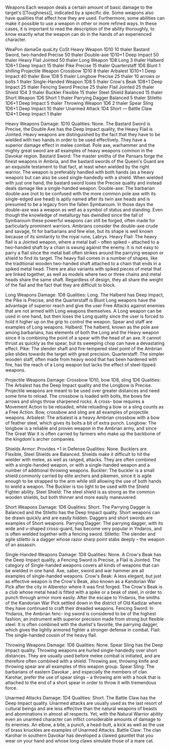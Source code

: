Weapons
Each weapon deals a certain amount of basic damage to the target's [[Toughness]], indicated by a specific die. Some weapons also have qualities that affect how they are used. Furthermore, some abilities can make it possible to use a weapon in other or more refined ways. In these cases, it is important to read the description of the ability thoroughly, to know exactly what the weapon can do in the hands of an experienced character.

WeaPon damaGe quaLity CoSt Heavy Weapon 1D10 10 thaler Bastard Sword, two-handed Precise 50 thaler Double-axe 1D10+1 Deep Impact 50 thaler Heavy Flail Jointed 50 thaler Long Weapon 1D8 Long 3 thaler Halberd 1D8+1 Deep Impact 15 thaler Pike Precise 15 thaler Quarterstaff 1D6 Blunt 1 shilling Projectile Weapon Crossbow 1D10 8 thaler Arbalest 1D10+1 Deep Impact 40 thaler Bow 1D8 5 thaler Longbow Precise 25 thaler 10 arrows or bolts 1 thaler Single-Handed Weapon 1D8 5 thaler Crow's Beak 1D8+1 Deep Impact 25 thaler Fencing Sword Precise 25 thaler Flail Jointed 25 thaler Shield 1D4 3 thaler Buckler Flexible 15 thaler Steel Shield Balanced 15 thaler Short Weapon 1D6 Short 1 thaler Parrying Dagger Balanced 5 thaler Stiletto 1D6+1 Deep Impact 5 thaler Throwing Weapon 1D6 2 thaler Spear Sling 1D6+1 Deep Impact 10 thaler Unarmed Attack 1D4 Short — Battle Claw 1D4+1 Deep Impact 1 thaler

Heavy Weapons
Damage: 1D10 Qualities: None. The Bastard Sword is Precise, the Double Axe has the Deep Impact quality, the Heavy Flail is Jointed. Heavy weapons are distinguished by the fact that they have to be wielded with two hands in order to be used effectively. They have a superior damage effect in melee combat. Pole axe, warhammer and the mighty great sword are all examples of heavy weapons common in the Davokar region. Bastard Sword: The master smiths of the Pansars forge the finest weapons in Ambria, and the bastard swords of the Queen's Guard are an exquisite testament to that fact, at least when wielded by the right warrior. The weapon is preferably handled with both hands (as a heavy weapon) but can also be used single-handedly with a shield. When wielded with just one hand, the bastard sword loses the Precise quality and instead deals damage like a single-handed weapon. Double-axe: The barbarian double-axe (not to be confused with the more common pole axe with its single-edged axe head) is aptly named after its twin axe heads and is presumed to be a legacy from the fallen Symbaroum. In those days the double-axe was a weapon as well as a symbol of status and standing. Even though the knowledge of metallurgy has dwindled since the fall of Symbaroum these powerful weapons can still be forged, often made for particularly prominent warriors. Ambrians consider the double-axe crude and savage, fit for barbarians and few else, but its shape is well known because of its similarity to the royal rune, Labrys. Heavy Flail: The heavy flail is a Jointed weapon, where a metal ball – often spiked – attached to a two-handed shaft by a chain is swung against the enemy. It is not easy to parry a flail since the metal ball often strikes around the parrying weapon or shield to find its target. The heavy flail comes in a number of shapes, like the traditional wooden two-handed shaft attached to a chain that ends in a spiked metal head. There are also variants with spiked pieces of metal that are linked together, as well as models where two or three chains and metal heads share the same shaft. Regardless of design, they all share the weight of the flail and the fact that they are difficult to block.

Long Weapons
Damage: 1D8 Qualities: Long. The Halberd has Deep Impact, the Pike is Precise, and the Quarterstaff is Blunt Long weapons have the advantage of superior reach and give the user Free Attacks against enemies that are not armed with Long weapons themselves. A Long weapon can be used in one hand, but then loses the Long quality since the user is forced to hold it higher up on the grip to control the weapon. Spear and staff are examples of Long weapons. Halberd: The halberd, known as the pole axe among barbarians, has elements of both the Long and the Heavy weapon since it is combining the point of a spear with the head of an axe. It cannot thrust as quickly as the spear, but its sweeping chop can have a devastating effect. Pike: The slender shaft and fire-tempered steel point of the Ambrian pike slides towards the target with great precision. Quarterstaff: The simpler wooden staff, often made from heavy wood that has been hardened with fire, has the reach of a Long weapon but lacks the effect of steel-tipped weapons.

Projectile Weapons
Damage: Crossbow 1D10, bow 1D8, sling 1D6 Qualities: The Arbalest has the Deep Impact quality and the Longbow is Precise. Projectile weapons are meant to be used over greater distances and need some time to reload. The crossbow is loaded with bolts, the bows fire arrows and slings throw sharpened rocks. A cross- bow requires a Movement Action to be reloaded, while reloading a bow or a sling counts as a Free Action. Bow, crossbow and sling are all examples of projectile weapons. Arbalest: The arbalest is a heavy Ambrian crossbow with a bow of feather steel, which gives its bolts a bit of extra punch. Longbow: The longbow is a reliable and proven weapon in the Ambrian army, and since The Great War it is often carried by farmers who make up the backbone of the kingdom's archer companies.

Shields
Armor: Provides +1 in Defense Qualities: None. Bucklers are Flexible, Steel Shields are Balanced. Shields make it difficult to hit the wielder with melee, as well as ranged, attacks. They are often combined with a single-handed weapon, or with a single-handed weapon and a number of additional throwing weapons. Buckler: The buckler is a small shield commonly carried by elite archers and pikemen, since it is agile enough to be strapped to the arm while still allowing the use of both hands to wield a weapon. The Buckler is too light to be used with the Shield Fighter ability. Steel Shield: The steel shield is as strong as the common wooden shields, but both thinner and more easily maneuvered.

Short Weapons
Damage: 1D6 Qualities: Short. The Parrying Dagger is Balanced and the Stiletto has the Deep Impact quality. Short weapons can be drawn quickly and are easily hidden. Daggers and short swords are examples of Short weapons. Parrying Dagger: The parrying dagger, with its wide and v-shaped cross-guard, has become very popular in Yndaros, and is often wielded together with a fencing sword. Stiletto: The slender and agile stiletto is a dagger whose razor sharp point stabs deeply – the weapon of an assassin.

Single-Handed Weapons
Damage: 1D8 Qualities: None. A Crow's Beak has the Deep Impact quality, a Fencing Sword is Precise, a Flail is Jointed. The category of Single-handed weapons covers all kinds of weapons that can be wielded in one hand. Axe, saber, sword and war hammer are all examples of single-handed weapons. Crow's Beak: A less elegant, but just as effective weapon is the Crow's Beak, also known as a Kandorian War Pick after the city in Alberetor where it was first forged. The Crow's Beak is a club whose metal head is fitted with a spike or a beak of steel, in order to punch through armor more easily. After the escape to Yndaros, the smiths of the Kandorian War Pick settled down in the district of Old Kadizar where they have continued to craft their dreaded weapons. Fencing Sword: In Yndaros, the Ambrian fenc- ing sword is considered to be of the highest fashion, an instrument with superior precision made from strong but flexible steel. It is often combined with the duelist's favorite, the parrying dagger, which gives the lightly armored fighter a stronger defense in combat. Flail: The single-handed cousin of the heavy flail.

Throwing Weapons
Damage: 1D6 Qualities: None. Spear Sling has the Deep Impact quality. Throwing weapons are hurled single-handedly over short distances. They are usually used before melee combat is initiated, and are therefore often combined with a shield. Throwing axe, throwing knife and throwing spear are all examples of this weapon group. Spear Sling: The barbarians of eastern Davokar , and especially the members of clan Karohar, prefer the use of spear slings – a throwing arm with a hook that is attached to the end of a short spear in order to throw it with tremendous force.

Unarmed Attacks
Damage: 1D4 Qualities: Short. The Battle Claw has the Deep Impact quality. Unarmed attacks are usually used as the last resort of cultural beings and are less effective than the natural weapons of beasts and abominations in almost all respects. Yet, with the Natural Warrior ability even an unarmed character can inflict considerable amounts of damage to its enemies. An elbow, a bite, a punch, a head-butt, a kick as well as the use of brass knuckles are examples of Unarmed Attacks. Battle Claw: The clan Karohar in southern Davokar has developed a clawed gauntlet that you wear on your hand and whose long claws simulate those of a mare cat.